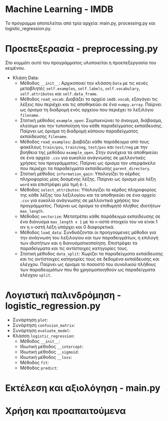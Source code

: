 # Machine Learning - IMDB
Το πρόγραμμα αποτελείται από τρία αρχεία: main.py, processing.py και logistic_regression.py.

# Προεπεξερασία - preprocessing.py
Στο κομμάτι αυτό του προγράμματος υλοποιείται η προεπεξεργασία του κειμένου.
- Κλάση Data:
  - Μέθοδος `__init__`: Αρχικοποιεί την κλάσση `Data` με τις κενές μεταβλητές `self.examples`, `self.labels`, `self.vocabulary`, `self.attributes` και `self.data_frame`.
  - Μέθοδος `read_vocab`: Διαβάζει το αρχείο `imdb.vocab`, εξαγάγει τις λέξεις που περιέχει και τις αποθηκεύει σε ένα `numpy.array`. Παίρνει ως όρισμα τη διαδρομή ενός αρχείου που περιέχει το λεξιλόγιο `filename`.
  - Στατική μέθοδος `example_open`: Συμπυκνώνει το άνοιγμα, διάβασμα, κλείσιμο και την τυποποίηση του κάθε παραδείγματος εκπαίδευσης. Παίρνει ως όρισμα τη διαδρομή κάποιου παραδείγματος εκπαίδευσης `filename`.
  - Μέθοδος `read_examples`: Διαβάζει κάθε παράδειγμα από τους φακέλους `train/pos`, `train/neg`, `test/pos` και `test/neg` με την βοήθεια της μεθόδου `example_open`. Στην συνέχεια τα αποθηκεύει σε ένα αρχείο `.csv` για ευκολία ανάγνωσης σε μελλοντικές χρήσεις του προγράμματος. Παίρνει ως όρισμα τον υπερφάκελο που περιέχει τα παραδείγματα εκπαίδευσης `parent_directory`.
  - Στατική μέθοδος `information_gain`: Υπολογίζει το κέρδος πληροφορίας μίας δοσμένης λέξης. Παίρνει ως όρισμα μία λέξη `word` και επιστρέφει μία τιμή `0-1`.
  - Μέθοδος `select_attributes`: Υπολογίζει το κέρδος πληροφορίας της κάθε λέξης του λεξιλογίου και τα αποθηκεύει σε ένα αρχείο `.csv` για ευκολία ανάγνωσης σε μελλοντικά χρήσεις του προγράμματος. Παίρνει ως όρισμα το επιθυμητό πλήθος ιδιοτήτων `max_length`.
  - Μέθοδος `vectorize`: Μετατρέπει κάθε παράδειγμα εκπαίδευσης σε ένα διάνυσμα `max_length x 1` με το `n`-οστό στοιχείο του να είναι 1 αν η `n`-οστή λέξη υπάρχει και 0 διαφορετικά.
  - Μέθοδος `load_data`: Συνδυάζονται οι προηγούμενες μέθοδοι για την ανάγνωση του λεξιλογίου και των παραδειγμάτων, η επιλογή των ιδιοτήτων και η διανυσματικοποίηση. Επιστρέφει τα παραδείγματα και τις αντίστοιχες κατηγορίες τους.
  - Στατική μέθοδος `data_split`: Χωρίζει τα παραδείγματα εκπαίδευσης και τις αντίστοιχες κατηγορίες τους σε δεδομένα εκπαίδευσης και ελέγχου. Παίρνει ως όρισμα το ποσοστό του συνολικού πλήθους των παραδειγμάτων που θα χρησιμοποιηθούν ως παραδείγματα ελέγχου `split`.

# Λογιστική παλινδρόμηση - logistic_regression.py
- Συνάρτηση `plot`:
- Συνάρτηση `confusion_matrix`:
- Συνάρτηση `evaluate_model`:
- Κλάσση `logistic_regression`:
  - Μέθοδος `__init__`:
  - Ιδιωτική μέθοδος `__intercept`:
  - Ιδιωτική μέθοδος `__sigmoid`:
  - Ιδιωτική μέθοδος `__loss`:
  - Μέθοδος `fit`:
  - Μέθοδος `predict`:

# Εκτέλεση και αξιολόγηση - main.py

# Χρήση και προαπαιτούμενα
